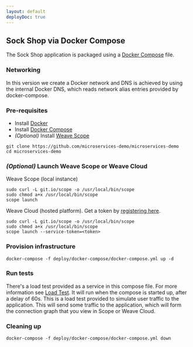 ```yaml
---
layout: default
deployDoc: true
---
```


## Sock Shop via Docker Compose

The Sock Shop application is packaged using a [Docker Compose](https://docs.docker.com/compose/) file.

### Networking

In this version we create a Docker network and DNS is achieved by using the internal Docker DNS, which reads network alias entries provided by docker-compose.

### Pre-requisites

- Install [Docker](https://www.docker.com/products/overview)
- Install [Docker Compose](https://docs.docker.com/compose/install/)
- *(Optional)* Install [Weave Scope](https://www.weave.works/install-weave-scope/)

```
git clone https://github.com/microservices-demo/microservices-demo
cd microservices-demo
```
<!-- deploy-doc-hidden pre-install

    curl -sSL https://get.docker.com/ | sh
    apt-get install -yq python-pip build-essential python-dev
    pip install docker-compose

-->


### *(Optional)* Launch Weave Scope or Weave Cloud

Weave Scope (local instance)

    sudo curl -L git.io/scope -o /usr/local/bin/scope
    sudo chmod a+x /usr/local/bin/scope
    scope launch

Weave Cloud (hosted platform). Get a token by [registering here](http://cloud.weave.works/).

    sudo curl -L git.io/scope -o /usr/local/bin/scope
    sudo chmod a+x /usr/local/bin/scope
    scope launch --service-token=<token>

### Provision infrastructure

<!-- deploy-doc-start create-infrastructure -->

    docker-compose -f deploy/docker-compose/docker-compose.yml up -d

<!-- deploy-doc-end -->

### Run tests

There's a load test provided as a service in this compose file. For more information see [Load Test](#loadtest). 
It will run when the compose is started up, after a delay of 60s. This is a load test provided to simulate user traffic to the application. 
This will send some traffic to the application, which will form the connection graph that you view in Scope or Weave Cloud. 

<!-- deploy-doc-hidden run-tests

    docker run -td -\-net=dockercompose_default -\-name healthcheck andrius/alpine-ruby /bin/sh
    docker cp deploy/healthcheck.rb healthcheck:/healthcheck.rb
    docker exec -t healthcheck ruby /healthcheck.rb -s user,catalogue,queue-master,cart,shipping,payment,orders -d 90
    if [ $? -ne 0 ]; then
        docker rm -f healthcheck
        exit 1;
    else
        docker rm -f healthcheck
    fi

-->

### Cleaning up

<!-- deploy-doc-start destroy-infrastructure -->

    docker-compose -f deploy/docker-compose/docker-compose.yml down

<!-- deploy-doc-end -->
